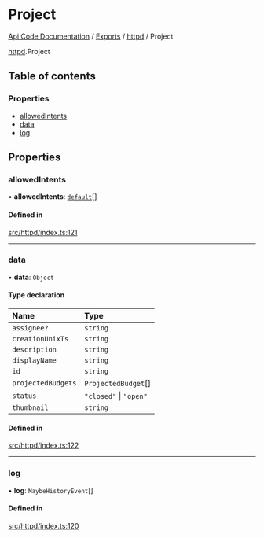 # Project
 
[Api Code Documentation](../README.md) / [Exports](../modules.md) / [httpd](../modules/httpd.md) / Project

[httpd](../modules/httpd.md).Project

## Table of contents

### Properties

- [allowedIntents](httpd.Project.md#allowedintents)
- [data](httpd.Project.md#data)
- [log](httpd.Project.md#log)

## Properties

### allowedIntents

• **allowedIntents**: [`default`](../modules/authz_intents.md#default)[]

#### Defined in

[src/httpd/index.ts:121](https://github.com/openkfw/TruBudget/blob/3b9e793/api/src/httpd/index.ts#L121)

___

### data

• **data**: `Object`

#### Type declaration

| Name | Type |
| :------ | :------ |
| `assignee?` | `string` |
| `creationUnixTs` | `string` |
| `description` | `string` |
| `displayName` | `string` |
| `id` | `string` |
| `projectedBudgets` | `ProjectedBudget`[] |
| `status` | ``"closed"`` \| ``"open"`` |
| `thumbnail` | `string` |

#### Defined in

[src/httpd/index.ts:122](https://github.com/openkfw/TruBudget/blob/3b9e793/api/src/httpd/index.ts#L122)

___

### log

• **log**: `MaybeHistoryEvent`[]

#### Defined in

[src/httpd/index.ts:120](https://github.com/openkfw/TruBudget/blob/3b9e793/api/src/httpd/index.ts#L120)
